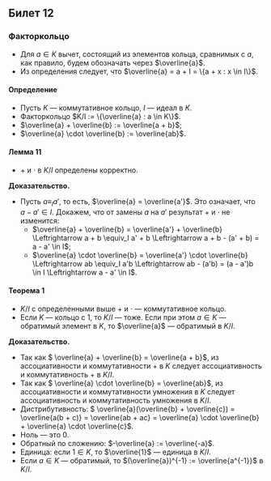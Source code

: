 ## Билет 12

### Факторкольцо

- Для $a \in K$ вычет, состоящий из элементов кольца, сравнимых с $a$, как правило, будем обозначать через $\overline{a}$.
- Из определения следует, что $\overline{a} = a + I = \{a + x : x \in I\}$.

#### Определение

- Пусть $K$ — коммутативное кольцо, $I$ — идеал в $K$.
- Факторкольцо $K/I := \{\overline{a} : a \in K\}$.
- $\overline{a} + \overline{b} := \overline{a + b}$;
- $\overline{a} \cdot \overline{b} := \overline{ab}$.

#### Лемма 11

- $+$ и $\cdot$ в $K/I$ определены корректно.

**Доказательство.**

- Пусть $a \equiv_I a'$, то есть, $\overline{a} = \overline{a'}$. Это означает, что $a - a' \in I$. Докажем, что от замены $a$ на $a'$ результат $+$ и $\cdot$ не изменится:
  - $\overline{a} + \overline{b} = \overline{a'} + \overline{b} \Leftrightarrow a + b \equiv_I a' + b \Leftrightarrow a + b - (a' + b) = a - a' \in I$;
  - $\overline{a} \cdot \overline{b} = \overline{a'} \cdot \overline{b} \Leftrightarrow ab \equiv_I a'b \Leftrightarrow ab - (a'b) = (a - a')b \in I \Leftrightarrow a - a' \in I$.


#### Теорема 1

- $K/I$ с определенными выше $+$ и $\cdot$ — коммутативное кольцо.
- Если $K$ — кольцо с $1$, то $K/I$ — тоже. Если при этом $a \in K$ — обратимый элемент в $K$, то $\overline{a}$ — обратимый в $K/I$.

**Доказательство.**

- Так как $ \overline{a} + \overline{b} = \overline{a + b}$, из ассоциативности и коммутативности $+$ в $K$ следует ассоциативность и коммутативность $+$ в $K/I$.
- Так как $ \overline{a} \cdot \overline{b} = \overline{ab}$, из ассоциативности и коммутативности умножения в $K$ следует ассоциативность и коммутативность умножения в $K/I$.
- Дистрибутивность:
  $ \overline{a}(\overline{b} + \overline{c}) = \overline{a(b + c)} = \overline{ab + ac} = \overline{a} \cdot \overline{b} + \overline{a} \cdot \overline{c}$.
- Ноль — это $0$.
- Обратный по сложению: $-\overline{a} := \overline{-a}$.
- Единица: если $1 \in K$, то $\overline{1}$ — единица в $K/I$.
- Если $a \in K$ — обратимый, то $(\overline{a})^{-1} := \overline{a^{-1}}$ в $K/I$.
